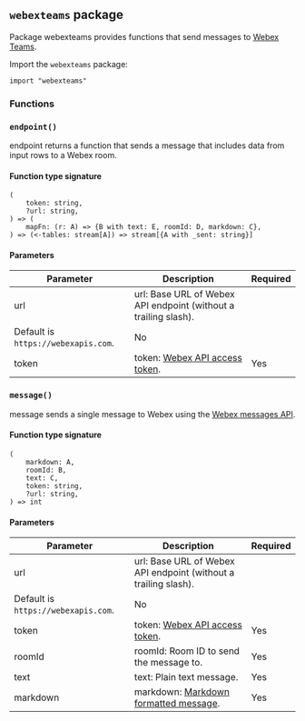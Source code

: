 ## `webexteams` package

Package webexteams provides functions that send messages
to [Webex Teams](https://www.webex.com/team-collaboration.html).

Import the `webexteams` package:

```flux
import "webexteams"
```

### Functions

### `endpoint()`

endpoint returns a function that sends a message that includes data from input rows to a Webex room.

#### Function type signature

```flux
(
    token: string,
    ?url: string,
) => (
    mapFn: (r: A) => {B with text: E, roomId: D, markdown: C},
) => (<-tables: stream[A]) => stream[{A with _sent: string}]
```

#### Parameters

| Parameter | Description | Required |
| --- | --- | --- |
| url | url: Base URL of Webex API endpoint (without a trailing slash).
  Default is `https://webexapis.com`. | No |
| token | token: [Webex API access token](https://developer.webex.com/docs/api/getting-started). | Yes |
### `message()`

message sends a single message to Webex
using the [Webex messages API](https://developer.webex.com/docs/api/v1/messages/create-a-message).

#### Function type signature

```flux
(
    markdown: A,
    roomId: B,
    text: C,
    token: string,
    ?url: string,
) => int
```

#### Parameters

| Parameter | Description | Required |
| --- | --- | --- |
| url | url: Base URL of Webex API endpoint (without a trailing slash).
  Default is `https://webexapis.com`. | No |
| token | token: [Webex API access token](https://developer.webex.com/docs/api/getting-started). | Yes |
| roomId | roomId: Room ID to send the message to. | Yes |
| text | text: Plain text message. | Yes |
| markdown | markdown: [Markdown formatted message](https://developer.webex.com/docs/api/basics#formatting-messages). | Yes |
